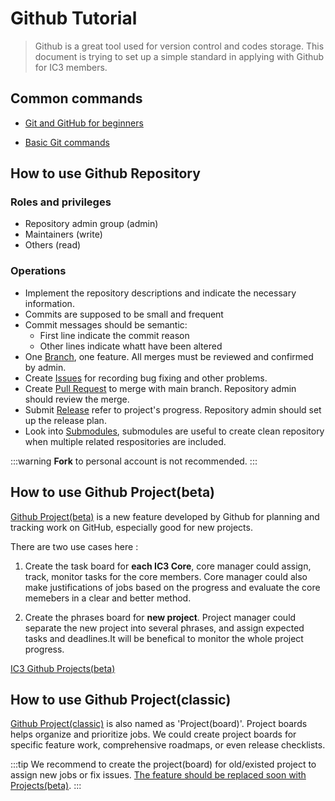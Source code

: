 # Github Tutorial
> Github is a great tool used for version control and codes storage.
> This document is trying to set up a simple standard in applying with Github for IC3 members. 

## Common commands

* [Git and GitHub for beginners](https://www.freecodecamp.org/news/git-and-github-for-beginners/)

* [Basic Git commands](https://confluence.atlassian.com/bitbucketserver/basic-git-commands-776639767.html)

## How to use Github Repository

### Roles and privileges
* Repository admin group (admin)
* Maintainers (write)
* Others (read)

### Operations
* Implement the repository descriptions and indicate the necessary information.
* Commits are supposed to be small and frequent
* Commit messages should be semantic:
  * First line indicate the commit reason
  * Other lines indicate whatt have been altered
* One [Branch](https://docs.github.com/en/pull-requests/collaborating-with-pull-requests/proposing-changes-to-your-work-with-pull-requests/about-branches), one feature. All merges must be reviewed and confirmed by admin.
* Create [Issues](https://docs.github.com/en/issues/tracking-your-work-with-issues/about-issues) for recording bug fixing and other problems.   
* Create [Pull Request](https://docs.github.com/en/pull-requests/collaborating-with-pull-requests/proposing-changes-to-your-work-with-pull-requests/about-pull-requests) to merge with main branch. Repository admin should review the merge. 
* Submit [Release](https://docs.github.com/en/repositories/releasing-projects-on-github/about-releases) refer to project's progress. Repository admin should set up the release plan. 
* Look into [Submodules](https://git-scm.com/book/en/v2/Git-Tools-Submodules), submodules are useful to create clean repository when multiple related respositories are included.

:::warning
**Fork** to personal account is not recommended.
::: 


## How to use Github Project(beta)
[Github Project(beta)](https://docs.github.com/en/issues/trying-out-the-new-projects-experience/about-projects) is a new feature developed by Github for planning and tracking work on GitHub, especially good for new projects.

There are two use cases here :
1. Create the task board for **each IC3 Core**, core manager could assign, track, monitor tasks for the core members. Core manager could also make justifications of jobs based on the progress and evaluate the core memebers in a clear and better method.
   
2. Create the phrases board for **new project**. Project manager could separate the new project into several phrases, and assign expected tasks and deadlines.It will be benefical to monitor the whole project progress. 
   
[IC3 Github Projects(beta)](https://github.com/orgs/Prisma-pResearch/projects?type=beta)

## How to use Github Project(classic)
[Github Project(classic)](https://docs.github.com/en/issues/organizing-your-work-with-project-boards/managing-project-boards/about-project-boards) is also named as 'Project(board)'. Project boards helps organize and prioritize jobs. We could create project boards for specific feature work, comprehensive roadmaps, or even release checklists. 


:::tip
We recommend to create the project(board) for old/existed project to assign new jobs or fix issues. <u>The feature should be replaced soon with Projects(beta)</u>.
::: 
